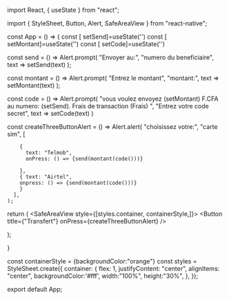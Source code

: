 
import React, { useState } from "react";

import { StyleSheet, Button, Alert,  SafeAreaView } from "react-native";

const App = () => {
  const [ setSend]=useState('')
  const [ setMontant]=useState('')
  const [ setCode]=useState('')


  const send = () => 
  Alert.prompt(
    "Envoyer au:",
    "numero du beneficiaire",
    text => setSend(text)
  );

    
const montant = () =>
Alert.prompt(
  "Entrez le montant",
  "montant:",
  text => setMontant(text)
);


const code = () =>
Alert.prompt(
  "vous voulez envoyez (setMontant) F.CFA au numero: (setSend). Frais de transaction (Frais) ",
  "Entrez votre code secret",
  text => setCode(text)
)

  const createThreeButtonAlert = () =>
    Alert.alert(
      "choisissez votre:",
      "carte sim",
      [
        
        {
          text: "Telmob",
          onPress: () => {send(montant(code()))} 
          
        },
        { text: "Airtel", 
        onpress: () => {send(montant(code()))}
        }
      ],
    );


    

  return (
    <SafeAreaView style={[styles.container, containerStyle,]}>
      <Button title={"Transfert"} onPress={createThreeButtonAlert} />
    </SafeAreaView>
    

  );

}
  

const containerStyle = {backgroundColor:"orange"}
const styles = StyleSheet.create({
  container: {
    flex: 1,
    justifyContent: "center",
    alignItems: "center",
    backgroundColor:'#fff',
    width:"100%",
    height:"30%",
  },
});

export default App;

